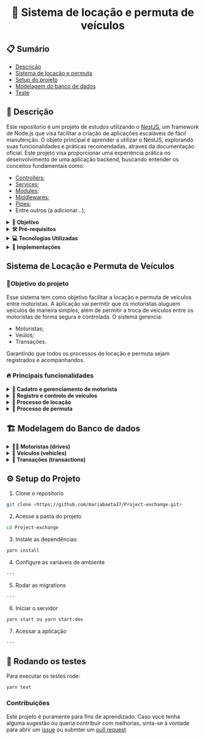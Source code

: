 <h1 align="center">
 🚗 Sistema de locação e permuta de veículos
</h1>

## 📋 Sumário

- [Descrição](#descrição)
- [Sistema de locação e permuta](#sistema-de-locação-e-permuta-de-veículos)
- [Setup do projeto](#️-setup-do-projeto)
- [Modelagem do banco de dados](#️-modelagem-do-banco-de-dados)
- [Teste](#-rodando-os-testes)

## 📝 Descrição

Este repositorio é um projeto de estudos utilizando o [NestJS](https://docs.nestjs.com/), um framework de Node.js que visa facilitar a criação de aplicações escalaveis de fácil manutenção.
O objeto principal é aprender a utilizar o NestJS, explorando suas funcionalidades e práticas recomendadas, atraves da documentação oficial.
Este projeto visa proporcionar uma experiência prática no desenvolvimento de uma aplicação backend, buscando entender os conceitos fundamentais como:

- [Controllers](https://docs.nestjs.com/controllers);
- [Services](https://docs.nestjs.com/controllers);
- [Modules](https://docs.nestjs.com/modules);
- [Middlewares](https://docs.nestjs.com/modules);
- [Pipes](https://docs.nestjs.com/pipes);
- Entre outros (a adicionar...);

<details>

<summary><strong> 📌 Objetivo</strong></summary>
O intuito do projeto é:

- Aprender a estrutura e os componentes do NestJs;
- Estudar e entender os conceitos de arquitetura;
- Construir uma API simples que será expandida à medida que o aprendizado avança;
- Aplicar boas práticas de desenvolvimento e arquitetura de software utilizando NestJs;
- Explorar o uso de testes unitários e integração no ambiente NestJs.

</details>

<details>

<summary><strong>🛠️ Pré-requisitos</strong></summary>

Antes de começar, certifique-se de ter os seguintes requisitos instalados:

- Node.js (verificar versão...);
- Yarn;
- Banco de dados (a definir...);
- Docker (opcional, para containerização).

</details>

<details>
  <summary><strong>💻 Tecnologias Utilizadas</strong></summary>

- **NestJS:** Framework para construção de aplicação backend com Node.Js;
- **Node.js:** Ambiente de execução JavaScript no lado do servidor;
- **Typescript:** Superset do Javascript utilizado por padrão no NestJs;
- **Express:** Framework HTTP subjacente por padrão do NestJs;
- **BANCO DE DADOS A DEFINIR...**.

</details>

<details>
<summary><strong>🚀 Implementações</strong></summary>

- Implementação de uma API RESTful simples;
- Autenticação e Autorização (JWT, Sessions ou outras abordagens);
- CRUD (Create, Read, Update, Delete) básico para gerenciamento de recursos;
- Validação de dados usando Pipes;
- Documentação da API utilizando Swagger;
- Testes unitários e de integração com Jest;
- Como Rodar o Projeto.

</details>

## Sistema de Locação e Permuta de Veículos

### 📌Objetivo do projeto

Esse sistema tem como objetivo facilitar a locação e permuta de veículos entre motoristas. A aplicação vai permitir que os motoristas aluguem veículos de maneira simples, além de permitir a troca de veículos entre os motoristas de forma segura e controlada.
O sistema gerencia:

- Motoristas;
- Veúlos;
- Transações.

Garantindo que todos os processos de locação e permuta sejam registrados e acompanhandos.

### 🔥 Principais funcionalidades

<details>
<summary><strong>🚀 Cadatro e gerenciamento de motorista</strong></summary>

- [ ] Cadastro de motorista (CRUD);
- [ ] Validar se o documento já está cadastrado;
- [ ] Validar o formato do documento informado.

</details>

<details>
<summary><strong>🚀 Registro e controlo de veículos</strong></summary>

- [ ] Cadastro de veículo (CRUD);
- [ ] Validar se a placa já foi cadastrada;
- [ ] Validar o formato da placa informada.

</details>

<details>
<summary><strong>🚀 Processo de locação</strong></summary>

- [ ] Relacionamento entre Motorista x Veículo (CRUD);
- [ ] Não permitir que um veículo estejá com mais de um motorista;
- [ ] Manter historio das locações;
- [ ] Processo de devolução do veículo.

</details>

<details>
<summary><strong>🚀 Processo de permuta</strong></summary>

- [ ] Permitir o processo de permuta entre os motorista;
- [ ] Não permitir que as locações fiquem sem veículos relacionados

</details>

## 🏗️ Modelagem do Banco de dados

<details>
<summary><strong> 👨‍✈️ Motoristas (drives) </strong></summary>

- Id(PK);
- Nome;
- Cnh;
- Contato;
- Status;
- Data de criação;
- Data da atualização

</details>

<details>
<summary><strong> 🚗 Veículos (vehicles)</strong></summary>

- Id(PK);
- Modelo;
- Placa;
- Disponibilidade;
- Status;
- Data de criação;
- Data da atualização.

</details>

<details>
<summary><strong>🔄 Transações (transactions)</strong></summary>

- Id(PK);
- Id Motorista;
- Id Veículo;
- Data de locação;
- Data de devolução;
- Status;
- Data de criação;
- Data da atualização.

</details>

## ⚙️ Setup do Projeto

1. Clone o repositorio

```bash
git clone <https://github.com/mariabaeta27/Project-exchange.git>
```

2. Acesse a pasta do projeto

```bash
cd Project-exchange
```

3. Instale as dependências

```bash
yarn install
```

4. Configure as variáveis de ambiente

```bash
---
```

5. Rodar as migrations

```bash
---
```

6. Iniciar o servidor

```bash
yarn start ou yarn start:dev
```

7. Acessar a aplicação

```bash
---
```

## 🎯 Rodando os testes

Para executar os testes rode:

```bash
yarn test
```

### Contribuições

Este projeto é puramente para fins de aprendizado. Caso você tenha alguma sugestão ou queria contribuir com melhorias, sinta-se à vontade para abrir um [issue](https://docs.github.com/pt/issues/tracking-your-work-with-issues/about-issues) ou submter um [pull request](https://docs.github.com/pt/desktop/working-with-your-remote-repository-on-github-or-github-enterprise/viewing-a-pull-request-in-github-desktop)

